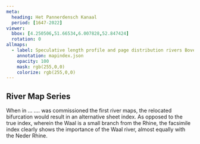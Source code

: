 ```yaml
---
meta:
  heading: Het Pannerdensch Kanaal
  period: [1647-2022]
viewer:
  bbox: [4.250506,51.66534,6.007828,52.847424]
  rotation: 0
allmaps:
  - label: Speculative length profile and page distribution rivers Bovenrijn, Waal, Merwede, Noord, Dordsche Kil, Oude Maas, Spui, Nieuwe Maas (P. Caland, 1888). First Revision, series I, 2023. 900 x 600 mm. Scale 1:10,000. The Berlage. Based on Length profile and page distribution rivers Bovenrijn, Waal, Merwede, Noord, Dordsche Kil, Oude Maas, Spui, Nieuwe Maas. First Revision, series I, 1888. 900 x 600 mm. Scale 1:10,000. P. Caland. Geoplaza, VU Amsterdam. 
    annotation: mapindex.json
    opacity: 100
    mask: rgb(255,0,0)
    colorize: rgb(255,0,0)
---
```


## River Map Series

When in … …. was commissioned the first river maps, the relocated bifurcation would result in an alternative sheet index. As opposed to the true index, wherein the Waal is a small branch from the Rhine, the facsimile index clearly shows the importance of the Waal river, almost equally with the Neder Rhine.

